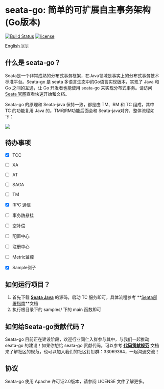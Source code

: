 
# seata-go: 简单的可扩展自主事务架构(Go版本)

[![Build Status](https://github.com/seata/seata/workflows/build/badge.svg?branch=develop)](https://github.com/seata/seata/actions)
[![license](https://img.shields.io/github/license/seata/seata.svg)](https://www.apache.org/licenses/LICENSE-2.0.html)

[English 🇺🇸](./README.md)

## 什么是 seata-go？

Seata是一个非常成熟的分布式事务框架，在Java领域是事实上的分布式事务技术标准平台。Seata-go 是 seata 多语言生态中的Go语言实现版本，实现了 Java 和 Go 之间的互通，让 Go 开发者也能使用 seata-go 来实现分布式事务。请访问[Seata 官网](https://seata.io/zh-cn/)查看快速开始和文档。

Seata-go 的原理和 Seata-java 保持一致，都是由 TM、RM 和 TC 组成，其中 TC 的功能复用 Java 的，TM和RM功能后面会和 Seata-java对齐，整体流程如下：

![](https://user-images.githubusercontent.com/68344696/145942191-7a2d469f-94c8-4cd2-8c7e-46ad75683636.png)

## 待办事项

- [x] TCC
- [ ] XA
- [ ] AT
- [ ] SAGA
- [ ] TM
- [x] RPC 通信
- [ ] 事务防悬挂
- [ ] 空补偿
- [ ] 配置中心
- [ ] 注册中心
- [ ] Metric监控
- [x] Sample例子


## 如何运行项目？

1. 首先下载 [**Seata Java**](https://github.com/seata/seata/tree/v1.5.2) 的源码，启动 TC 服务即可，具体流程参考 **[Seata部署指南](https://seata.io/zh-cn/docs/ops/deploy-guide-beginner.ht)**文档
2. 执行根目录下的 samples/ 下的 main 函数即可


## 如何给Seata-go贡献代码？

Seata-go 目前正在建设阶段，欢迎行业同仁入群参与其中，与我们一起推动 seata-go 的建设！如果你想给 seata-go 贡献代码，可以参考 **[代码贡献规范](./CONTRIBUTING.md)** 文档来了解社区的规范，也可以加入我们的社区钉钉群：33069364，一起沟通交流！

## 协议

Seata-go 使用 Apache 许可证2.0版本，请参阅 LICENSE 文件了解更多。